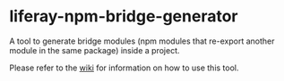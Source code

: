 # liferay-npm-bridge-generator

A tool to generate bridge modules (npm modules that re-export another module in
the same package) inside a project.

Please refer to the
[wiki](https://github.com/liferay/liferay-js-toolkit/wiki/How-to-use-liferay-npm-bridge-generator)
for information on how to use this tool.
